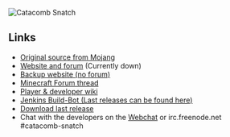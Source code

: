 ![Catacomb Snatch](http://i.imgur.com/uSFJF.png)

## Links

* [Original source from Mojang](http://assets.mojang.com/mojam/CatacombSnatch_src.zip)
* [Website and forum](http://catacombsnatch.info/) (Currently down)
* [Backup website (no forum)](http://catacombsnatch.net/)
* [Minecraft Forum thread](http://www.minecraftforum.net/topic/1046349-the-catacomb-snatch-project-github)
* [Player & developer wiki](https://github.com/Maescool/Catacomb-Snatch/wiki)
* [Jenkins Build-Bot (Last releases can be found here)](http://ci.maescool.be/job/Catacomb-Snatch/)
* [Download last release](http://ci.maescool.be/job/Catacomb-Snatch/lastSuccessfulBuild/artifact/build/libs/Catacomb-Snatch-1.0.0-SNAPSHOT.jar)
* Chat with the developers on the [Webchat](http://webchat.freenode.net/?channels=catacomb-snatch) or irc.freenode.net #catacomb-snatch